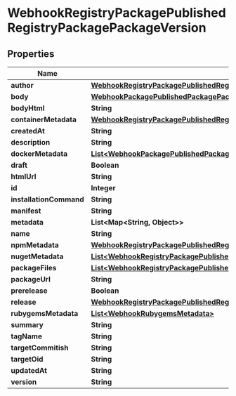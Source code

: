 

# WebhookRegistryPackagePublishedRegistryPackagePackageVersion


## Properties

| Name | Type | Description | Notes |
|------------ | ------------- | ------------- | -------------|
|**author** | [**WebhookRegistryPackagePublishedRegistryPackageOwner**](WebhookRegistryPackagePublishedRegistryPackageOwner.md) |  |  [optional] |
|**body** | [**WebhookPackagePublishedPackagePackageVersionBody**](WebhookPackagePublishedPackagePackageVersionBody.md) |  |  [optional] |
|**bodyHtml** | **String** |  |  [optional] |
|**containerMetadata** | [**WebhookRegistryPackagePublishedRegistryPackagePackageVersionContainerMetadata**](WebhookRegistryPackagePublishedRegistryPackagePackageVersionContainerMetadata.md) |  |  [optional] |
|**createdAt** | **String** |  |  [optional] |
|**description** | **String** |  |  |
|**dockerMetadata** | [**List&lt;WebhookPackagePublishedPackagePackageVersionDockerMetadataInner&gt;**](WebhookPackagePublishedPackagePackageVersionDockerMetadataInner.md) |  |  [optional] |
|**draft** | **Boolean** |  |  [optional] |
|**htmlUrl** | **String** |  |  |
|**id** | **Integer** |  |  |
|**installationCommand** | **String** |  |  |
|**manifest** | **String** |  |  [optional] |
|**metadata** | **List&lt;Map&lt;String, Object&gt;&gt;** |  |  |
|**name** | **String** |  |  |
|**npmMetadata** | [**WebhookRegistryPackagePublishedRegistryPackagePackageVersionNpmMetadata**](WebhookRegistryPackagePublishedRegistryPackagePackageVersionNpmMetadata.md) |  |  [optional] |
|**nugetMetadata** | [**List&lt;WebhookRegistryPackagePublishedRegistryPackagePackageVersionNugetMetadataInner&gt;**](WebhookRegistryPackagePublishedRegistryPackagePackageVersionNugetMetadataInner.md) |  |  [optional] |
|**packageFiles** | [**List&lt;WebhookRegistryPackagePublishedRegistryPackagePackageVersionPackageFilesInner&gt;**](WebhookRegistryPackagePublishedRegistryPackagePackageVersionPackageFilesInner.md) |  |  |
|**packageUrl** | **String** |  |  |
|**prerelease** | **Boolean** |  |  [optional] |
|**release** | [**WebhookRegistryPackagePublishedRegistryPackagePackageVersionRelease**](WebhookRegistryPackagePublishedRegistryPackagePackageVersionRelease.md) |  |  [optional] |
|**rubygemsMetadata** | [**List&lt;WebhookRubygemsMetadata&gt;**](WebhookRubygemsMetadata.md) |  |  [optional] |
|**summary** | **String** |  |  |
|**tagName** | **String** |  |  [optional] |
|**targetCommitish** | **String** |  |  [optional] |
|**targetOid** | **String** |  |  [optional] |
|**updatedAt** | **String** |  |  [optional] |
|**version** | **String** |  |  |



